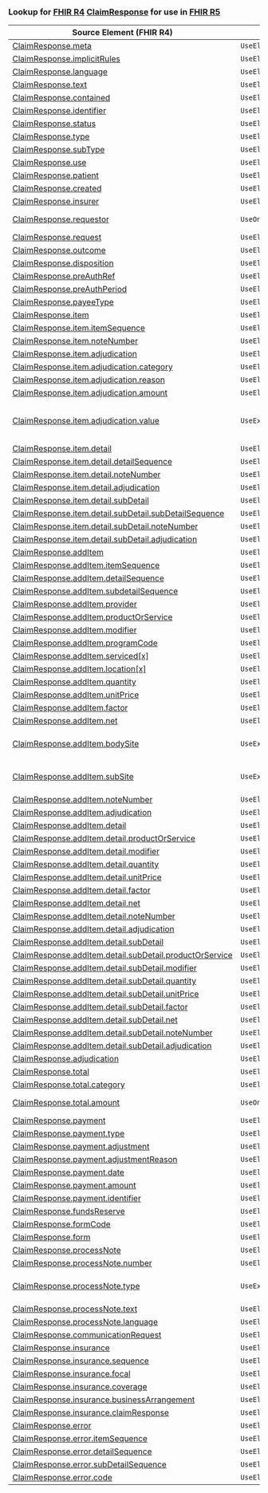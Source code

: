 ### Lookup for [FHIR R4](https://hl7.org/fhir/R4/) [ClaimResponse](https://hl7.org/fhir/R4/ClaimResponse.html) for use in [FHIR R5](https://hl7.org/fhir/R5/)

| Source Element (FHIR R4) | Usage | Target |
| -------------- | ----- | ------ |
| [ClaimResponse.meta](https://hl7.org/fhir/R4/ClaimResponse.html#resource) | `UseElementSameName` | [ClaimResponse.meta](https://hl7.org/fhir/R5/ClaimResponse.html#resource) |
| [ClaimResponse.implicitRules](https://hl7.org/fhir/R4/ClaimResponse.html#resource) | `UseElementSameName` | [ClaimResponse.implicitRules](https://hl7.org/fhir/R5/ClaimResponse.html#resource) |
| [ClaimResponse.language](https://hl7.org/fhir/R4/ClaimResponse.html#resource) | `UseElementSameName` | [ClaimResponse.language](https://hl7.org/fhir/R5/ClaimResponse.html#resource) |
| [ClaimResponse.text](https://hl7.org/fhir/R4/ClaimResponse.html#resource) | `UseElementSameName` | [ClaimResponse.text](https://hl7.org/fhir/R5/ClaimResponse.html#resource) |
| [ClaimResponse.contained](https://hl7.org/fhir/R4/ClaimResponse.html#resource) | `UseElementSameName` | [ClaimResponse.contained](https://hl7.org/fhir/R5/ClaimResponse.html#resource) |
| [ClaimResponse.identifier](https://hl7.org/fhir/R4/ClaimResponse.html#resource) | `UseElementSameName` | [ClaimResponse.identifier](https://hl7.org/fhir/R5/ClaimResponse.html#resource) |
| [ClaimResponse.status](https://hl7.org/fhir/R4/ClaimResponse.html#resource) | `UseElementSameName` | [ClaimResponse.status](https://hl7.org/fhir/R5/ClaimResponse.html#resource) |
| [ClaimResponse.type](https://hl7.org/fhir/R4/ClaimResponse.html#resource) | `UseElementSameName` | [ClaimResponse.type](https://hl7.org/fhir/R5/ClaimResponse.html#resource) |
| [ClaimResponse.subType](https://hl7.org/fhir/R4/ClaimResponse.html#resource) | `UseElementSameName` | [ClaimResponse.subType](https://hl7.org/fhir/R5/ClaimResponse.html#resource) |
| [ClaimResponse.use](https://hl7.org/fhir/R4/ClaimResponse.html#resource) | `UseElementSameName` | [ClaimResponse.use](https://hl7.org/fhir/R5/ClaimResponse.html#resource) |
| [ClaimResponse.patient](https://hl7.org/fhir/R4/ClaimResponse.html#resource) | `UseElementSameName` | [ClaimResponse.patient](https://hl7.org/fhir/R5/ClaimResponse.html#resource) |
| [ClaimResponse.created](https://hl7.org/fhir/R4/ClaimResponse.html#resource) | `UseElementSameName` | [ClaimResponse.created](https://hl7.org/fhir/R5/ClaimResponse.html#resource) |
| [ClaimResponse.insurer](https://hl7.org/fhir/R4/ClaimResponse.html#resource) | `UseElementSameName` | [ClaimResponse.insurer](https://hl7.org/fhir/R5/ClaimResponse.html#resource) |
| [ClaimResponse.requestor](https://hl7.org/fhir/R4/ClaimResponse.html#resource) | `UseOneOf` | [ClaimResponse.requestor](https://hl7.org/fhir/R5/ClaimResponse.html#resource)<br />[ClaimResponse.requestor](https://hl7.org/fhir/R5/ClaimResponse.html#resource) |
| [ClaimResponse.request](https://hl7.org/fhir/R4/ClaimResponse.html#resource) | `UseElementSameName` | [ClaimResponse.request](https://hl7.org/fhir/R5/ClaimResponse.html#resource) |
| [ClaimResponse.outcome](https://hl7.org/fhir/R4/ClaimResponse.html#resource) | `UseElementSameName` | [ClaimResponse.outcome](https://hl7.org/fhir/R5/ClaimResponse.html#resource) |
| [ClaimResponse.disposition](https://hl7.org/fhir/R4/ClaimResponse.html#resource) | `UseElementSameName` | [ClaimResponse.disposition](https://hl7.org/fhir/R5/ClaimResponse.html#resource) |
| [ClaimResponse.preAuthRef](https://hl7.org/fhir/R4/ClaimResponse.html#resource) | `UseElementSameName` | [ClaimResponse.preAuthRef](https://hl7.org/fhir/R5/ClaimResponse.html#resource) |
| [ClaimResponse.preAuthPeriod](https://hl7.org/fhir/R4/ClaimResponse.html#resource) | `UseElementSameName` | [ClaimResponse.preAuthPeriod](https://hl7.org/fhir/R5/ClaimResponse.html#resource) |
| [ClaimResponse.payeeType](https://hl7.org/fhir/R4/ClaimResponse.html#resource) | `UseElementSameName` | [ClaimResponse.payeeType](https://hl7.org/fhir/R5/ClaimResponse.html#resource) |
| [ClaimResponse.item](https://hl7.org/fhir/R4/ClaimResponse.html#resource) | `UseElementSameName` | [ClaimResponse.item](https://hl7.org/fhir/R5/ClaimResponse.html#resource) |
| [ClaimResponse.item.itemSequence](https://hl7.org/fhir/R4/ClaimResponse.html#resource) | `UseElementSameName` | [ClaimResponse.item.itemSequence](https://hl7.org/fhir/R5/ClaimResponse.html#resource) |
| [ClaimResponse.item.noteNumber](https://hl7.org/fhir/R4/ClaimResponse.html#resource) | `UseElementSameName` | [ClaimResponse.item.noteNumber](https://hl7.org/fhir/R5/ClaimResponse.html#resource) |
| [ClaimResponse.item.adjudication](https://hl7.org/fhir/R4/ClaimResponse.html#resource) | `UseElementSameName` | [ClaimResponse.item.adjudication](https://hl7.org/fhir/R5/ClaimResponse.html#resource) |
| [ClaimResponse.item.adjudication.category](https://hl7.org/fhir/R4/ClaimResponse.html#resource) | `UseElementSameName` | [ClaimResponse.item.adjudication.category](https://hl7.org/fhir/R5/ClaimResponse.html#resource) |
| [ClaimResponse.item.adjudication.reason](https://hl7.org/fhir/R4/ClaimResponse.html#resource) | `UseElementSameName` | [ClaimResponse.item.adjudication.reason](https://hl7.org/fhir/R5/ClaimResponse.html#resource) |
| [ClaimResponse.item.adjudication.amount](https://hl7.org/fhir/R4/ClaimResponse.html#resource) | `UseElementSameName` | [ClaimResponse.item.adjudication.amount](https://hl7.org/fhir/R5/ClaimResponse.html#resource) |
| [ClaimResponse.item.adjudication.value](https://hl7.org/fhir/R4/ClaimResponse.html#resource) | `UseExtension` | [http://hl7.org/fhir/4.0/StructureDefinition/extension-ClaimResponse.item.adjudication.value](StructureDefinition-ext-R4-ClaimResponse.it.ad.value.html) |
| [ClaimResponse.item.detail](https://hl7.org/fhir/R4/ClaimResponse.html#resource) | `UseElementSameName` | [ClaimResponse.item.detail](https://hl7.org/fhir/R5/ClaimResponse.html#resource) |
| [ClaimResponse.item.detail.detailSequence](https://hl7.org/fhir/R4/ClaimResponse.html#resource) | `UseElementSameName` | [ClaimResponse.item.detail.detailSequence](https://hl7.org/fhir/R5/ClaimResponse.html#resource) |
| [ClaimResponse.item.detail.noteNumber](https://hl7.org/fhir/R4/ClaimResponse.html#resource) | `UseElementSameName` | [ClaimResponse.item.detail.noteNumber](https://hl7.org/fhir/R5/ClaimResponse.html#resource) |
| [ClaimResponse.item.detail.adjudication](https://hl7.org/fhir/R4/ClaimResponse.html#resource) | `UseElementSameName` | [ClaimResponse.item.detail.adjudication](https://hl7.org/fhir/R5/ClaimResponse.html#resource) |
| [ClaimResponse.item.detail.subDetail](https://hl7.org/fhir/R4/ClaimResponse.html#resource) | `UseElementSameName` | [ClaimResponse.item.detail.subDetail](https://hl7.org/fhir/R5/ClaimResponse.html#resource) |
| [ClaimResponse.item.detail.subDetail.subDetailSequence](https://hl7.org/fhir/R4/ClaimResponse.html#resource) | `UseElementSameName` | [ClaimResponse.item.detail.subDetail.subDetailSequence](https://hl7.org/fhir/R5/ClaimResponse.html#resource) |
| [ClaimResponse.item.detail.subDetail.noteNumber](https://hl7.org/fhir/R4/ClaimResponse.html#resource) | `UseElementSameName` | [ClaimResponse.item.detail.subDetail.noteNumber](https://hl7.org/fhir/R5/ClaimResponse.html#resource) |
| [ClaimResponse.item.detail.subDetail.adjudication](https://hl7.org/fhir/R4/ClaimResponse.html#resource) | `UseElementSameName` | [ClaimResponse.item.detail.subDetail.adjudication](https://hl7.org/fhir/R5/ClaimResponse.html#resource) |
| [ClaimResponse.addItem](https://hl7.org/fhir/R4/ClaimResponse.html#resource) | `UseElementSameName` | [ClaimResponse.addItem](https://hl7.org/fhir/R5/ClaimResponse.html#resource) |
| [ClaimResponse.addItem.itemSequence](https://hl7.org/fhir/R4/ClaimResponse.html#resource) | `UseElementSameName` | [ClaimResponse.addItem.itemSequence](https://hl7.org/fhir/R5/ClaimResponse.html#resource) |
| [ClaimResponse.addItem.detailSequence](https://hl7.org/fhir/R4/ClaimResponse.html#resource) | `UseElementSameName` | [ClaimResponse.addItem.detailSequence](https://hl7.org/fhir/R5/ClaimResponse.html#resource) |
| [ClaimResponse.addItem.subdetailSequence](https://hl7.org/fhir/R4/ClaimResponse.html#resource) | `UseElementSameName` | [ClaimResponse.addItem.subdetailSequence](https://hl7.org/fhir/R5/ClaimResponse.html#resource) |
| [ClaimResponse.addItem.provider](https://hl7.org/fhir/R4/ClaimResponse.html#resource) | `UseElementSameName` | [ClaimResponse.addItem.provider](https://hl7.org/fhir/R5/ClaimResponse.html#resource) |
| [ClaimResponse.addItem.productOrService](https://hl7.org/fhir/R4/ClaimResponse.html#resource) | `UseElementSameName` | [ClaimResponse.addItem.productOrService](https://hl7.org/fhir/R5/ClaimResponse.html#resource) |
| [ClaimResponse.addItem.modifier](https://hl7.org/fhir/R4/ClaimResponse.html#resource) | `UseElementSameName` | [ClaimResponse.addItem.modifier](https://hl7.org/fhir/R5/ClaimResponse.html#resource) |
| [ClaimResponse.addItem.programCode](https://hl7.org/fhir/R4/ClaimResponse.html#resource) | `UseElementSameName` | [ClaimResponse.addItem.programCode](https://hl7.org/fhir/R5/ClaimResponse.html#resource) |
| [ClaimResponse.addItem.serviced[x]](https://hl7.org/fhir/R4/ClaimResponse.html#resource) | `UseElementSameName` | [ClaimResponse.addItem.serviced[x]](https://hl7.org/fhir/R5/ClaimResponse.html#resource) |
| [ClaimResponse.addItem.location[x]](https://hl7.org/fhir/R4/ClaimResponse.html#resource) | `UseElementSameName` | [ClaimResponse.addItem.location[x]](https://hl7.org/fhir/R5/ClaimResponse.html#resource) |
| [ClaimResponse.addItem.quantity](https://hl7.org/fhir/R4/ClaimResponse.html#resource) | `UseElementSameName` | [ClaimResponse.addItem.quantity](https://hl7.org/fhir/R5/ClaimResponse.html#resource) |
| [ClaimResponse.addItem.unitPrice](https://hl7.org/fhir/R4/ClaimResponse.html#resource) | `UseElementSameName` | [ClaimResponse.addItem.unitPrice](https://hl7.org/fhir/R5/ClaimResponse.html#resource) |
| [ClaimResponse.addItem.factor](https://hl7.org/fhir/R4/ClaimResponse.html#resource) | `UseElementSameName` | [ClaimResponse.addItem.factor](https://hl7.org/fhir/R5/ClaimResponse.html#resource) |
| [ClaimResponse.addItem.net](https://hl7.org/fhir/R4/ClaimResponse.html#resource) | `UseElementSameName` | [ClaimResponse.addItem.net](https://hl7.org/fhir/R5/ClaimResponse.html#resource) |
| [ClaimResponse.addItem.bodySite](https://hl7.org/fhir/R4/ClaimResponse.html#resource) | `UseExtension` | [http://hl7.org/fhir/4.0/StructureDefinition/extension-ClaimResponse.addItem.bodySite](StructureDefinition-ext-R4-ClaimResponse.ad.bodySite.html) |
| [ClaimResponse.addItem.subSite](https://hl7.org/fhir/R4/ClaimResponse.html#resource) | `UseExtension` | [http://hl7.org/fhir/4.0/StructureDefinition/extension-ClaimResponse.addItem.subSite](StructureDefinition-ext-R4-ClaimResponse.ad.subSite.html) |
| [ClaimResponse.addItem.noteNumber](https://hl7.org/fhir/R4/ClaimResponse.html#resource) | `UseElementSameName` | [ClaimResponse.addItem.noteNumber](https://hl7.org/fhir/R5/ClaimResponse.html#resource) |
| [ClaimResponse.addItem.adjudication](https://hl7.org/fhir/R4/ClaimResponse.html#resource) | `UseElementSameName` | [ClaimResponse.addItem.adjudication](https://hl7.org/fhir/R5/ClaimResponse.html#resource) |
| [ClaimResponse.addItem.detail](https://hl7.org/fhir/R4/ClaimResponse.html#resource) | `UseElementSameName` | [ClaimResponse.addItem.detail](https://hl7.org/fhir/R5/ClaimResponse.html#resource) |
| [ClaimResponse.addItem.detail.productOrService](https://hl7.org/fhir/R4/ClaimResponse.html#resource) | `UseElementSameName` | [ClaimResponse.addItem.detail.productOrService](https://hl7.org/fhir/R5/ClaimResponse.html#resource) |
| [ClaimResponse.addItem.detail.modifier](https://hl7.org/fhir/R4/ClaimResponse.html#resource) | `UseElementSameName` | [ClaimResponse.addItem.detail.modifier](https://hl7.org/fhir/R5/ClaimResponse.html#resource) |
| [ClaimResponse.addItem.detail.quantity](https://hl7.org/fhir/R4/ClaimResponse.html#resource) | `UseElementSameName` | [ClaimResponse.addItem.detail.quantity](https://hl7.org/fhir/R5/ClaimResponse.html#resource) |
| [ClaimResponse.addItem.detail.unitPrice](https://hl7.org/fhir/R4/ClaimResponse.html#resource) | `UseElementSameName` | [ClaimResponse.addItem.detail.unitPrice](https://hl7.org/fhir/R5/ClaimResponse.html#resource) |
| [ClaimResponse.addItem.detail.factor](https://hl7.org/fhir/R4/ClaimResponse.html#resource) | `UseElementSameName` | [ClaimResponse.addItem.detail.factor](https://hl7.org/fhir/R5/ClaimResponse.html#resource) |
| [ClaimResponse.addItem.detail.net](https://hl7.org/fhir/R4/ClaimResponse.html#resource) | `UseElementSameName` | [ClaimResponse.addItem.detail.net](https://hl7.org/fhir/R5/ClaimResponse.html#resource) |
| [ClaimResponse.addItem.detail.noteNumber](https://hl7.org/fhir/R4/ClaimResponse.html#resource) | `UseElementSameName` | [ClaimResponse.addItem.detail.noteNumber](https://hl7.org/fhir/R5/ClaimResponse.html#resource) |
| [ClaimResponse.addItem.detail.adjudication](https://hl7.org/fhir/R4/ClaimResponse.html#resource) | `UseElementSameName` | [ClaimResponse.addItem.detail.adjudication](https://hl7.org/fhir/R5/ClaimResponse.html#resource) |
| [ClaimResponse.addItem.detail.subDetail](https://hl7.org/fhir/R4/ClaimResponse.html#resource) | `UseElementSameName` | [ClaimResponse.addItem.detail.subDetail](https://hl7.org/fhir/R5/ClaimResponse.html#resource) |
| [ClaimResponse.addItem.detail.subDetail.productOrService](https://hl7.org/fhir/R4/ClaimResponse.html#resource) | `UseElementSameName` | [ClaimResponse.addItem.detail.subDetail.productOrService](https://hl7.org/fhir/R5/ClaimResponse.html#resource) |
| [ClaimResponse.addItem.detail.subDetail.modifier](https://hl7.org/fhir/R4/ClaimResponse.html#resource) | `UseElementSameName` | [ClaimResponse.addItem.detail.subDetail.modifier](https://hl7.org/fhir/R5/ClaimResponse.html#resource) |
| [ClaimResponse.addItem.detail.subDetail.quantity](https://hl7.org/fhir/R4/ClaimResponse.html#resource) | `UseElementSameName` | [ClaimResponse.addItem.detail.subDetail.quantity](https://hl7.org/fhir/R5/ClaimResponse.html#resource) |
| [ClaimResponse.addItem.detail.subDetail.unitPrice](https://hl7.org/fhir/R4/ClaimResponse.html#resource) | `UseElementSameName` | [ClaimResponse.addItem.detail.subDetail.unitPrice](https://hl7.org/fhir/R5/ClaimResponse.html#resource) |
| [ClaimResponse.addItem.detail.subDetail.factor](https://hl7.org/fhir/R4/ClaimResponse.html#resource) | `UseElementSameName` | [ClaimResponse.addItem.detail.subDetail.factor](https://hl7.org/fhir/R5/ClaimResponse.html#resource) |
| [ClaimResponse.addItem.detail.subDetail.net](https://hl7.org/fhir/R4/ClaimResponse.html#resource) | `UseElementSameName` | [ClaimResponse.addItem.detail.subDetail.net](https://hl7.org/fhir/R5/ClaimResponse.html#resource) |
| [ClaimResponse.addItem.detail.subDetail.noteNumber](https://hl7.org/fhir/R4/ClaimResponse.html#resource) | `UseElementSameName` | [ClaimResponse.addItem.detail.subDetail.noteNumber](https://hl7.org/fhir/R5/ClaimResponse.html#resource) |
| [ClaimResponse.addItem.detail.subDetail.adjudication](https://hl7.org/fhir/R4/ClaimResponse.html#resource) | `UseElementSameName` | [ClaimResponse.addItem.detail.subDetail.adjudication](https://hl7.org/fhir/R5/ClaimResponse.html#resource) |
| [ClaimResponse.adjudication](https://hl7.org/fhir/R4/ClaimResponse.html#resource) | `UseElementSameName` | [ClaimResponse.adjudication](https://hl7.org/fhir/R5/ClaimResponse.html#resource) |
| [ClaimResponse.total](https://hl7.org/fhir/R4/ClaimResponse.html#resource) | `UseElementSameName` | [ClaimResponse.total](https://hl7.org/fhir/R5/ClaimResponse.html#resource) |
| [ClaimResponse.total.category](https://hl7.org/fhir/R4/ClaimResponse.html#resource) | `UseElementSameName` | [ClaimResponse.total.category](https://hl7.org/fhir/R5/ClaimResponse.html#resource) |
| [ClaimResponse.total.amount](https://hl7.org/fhir/R4/ClaimResponse.html#resource) | `UseOneOf` | [ClaimResponse.total.amount](https://hl7.org/fhir/R5/ClaimResponse.html#resource)<br />[ClaimResponse.total.amount](https://hl7.org/fhir/R5/ClaimResponse.html#resource) |
| [ClaimResponse.payment](https://hl7.org/fhir/R4/ClaimResponse.html#resource) | `UseElementSameName` | [ClaimResponse.payment](https://hl7.org/fhir/R5/ClaimResponse.html#resource) |
| [ClaimResponse.payment.type](https://hl7.org/fhir/R4/ClaimResponse.html#resource) | `UseElementSameName` | [ClaimResponse.payment.type](https://hl7.org/fhir/R5/ClaimResponse.html#resource) |
| [ClaimResponse.payment.adjustment](https://hl7.org/fhir/R4/ClaimResponse.html#resource) | `UseElementSameName` | [ClaimResponse.payment.adjustment](https://hl7.org/fhir/R5/ClaimResponse.html#resource) |
| [ClaimResponse.payment.adjustmentReason](https://hl7.org/fhir/R4/ClaimResponse.html#resource) | `UseElementSameName` | [ClaimResponse.payment.adjustmentReason](https://hl7.org/fhir/R5/ClaimResponse.html#resource) |
| [ClaimResponse.payment.date](https://hl7.org/fhir/R4/ClaimResponse.html#resource) | `UseElementSameName` | [ClaimResponse.payment.date](https://hl7.org/fhir/R5/ClaimResponse.html#resource) |
| [ClaimResponse.payment.amount](https://hl7.org/fhir/R4/ClaimResponse.html#resource) | `UseElementSameName` | [ClaimResponse.payment.amount](https://hl7.org/fhir/R5/ClaimResponse.html#resource) |
| [ClaimResponse.payment.identifier](https://hl7.org/fhir/R4/ClaimResponse.html#resource) | `UseElementSameName` | [ClaimResponse.payment.identifier](https://hl7.org/fhir/R5/ClaimResponse.html#resource) |
| [ClaimResponse.fundsReserve](https://hl7.org/fhir/R4/ClaimResponse.html#resource) | `UseElementSameName` | [ClaimResponse.fundsReserve](https://hl7.org/fhir/R5/ClaimResponse.html#resource) |
| [ClaimResponse.formCode](https://hl7.org/fhir/R4/ClaimResponse.html#resource) | `UseElementSameName` | [ClaimResponse.formCode](https://hl7.org/fhir/R5/ClaimResponse.html#resource) |
| [ClaimResponse.form](https://hl7.org/fhir/R4/ClaimResponse.html#resource) | `UseElementSameName` | [ClaimResponse.form](https://hl7.org/fhir/R5/ClaimResponse.html#resource) |
| [ClaimResponse.processNote](https://hl7.org/fhir/R4/ClaimResponse.html#resource) | `UseElementSameName` | [ClaimResponse.processNote](https://hl7.org/fhir/R5/ClaimResponse.html#resource) |
| [ClaimResponse.processNote.number](https://hl7.org/fhir/R4/ClaimResponse.html#resource) | `UseElementSameName` | [ClaimResponse.processNote.number](https://hl7.org/fhir/R5/ClaimResponse.html#resource) |
| [ClaimResponse.processNote.type](https://hl7.org/fhir/R4/ClaimResponse.html#resource) | `UseExtension` | [http://hl7.org/fhir/4.0/StructureDefinition/extension-ClaimResponse.processNote.type](StructureDefinition-ext-R4-ClaimResponse.pr.type.html) |
| [ClaimResponse.processNote.text](https://hl7.org/fhir/R4/ClaimResponse.html#resource) | `UseElementSameName` | [ClaimResponse.processNote.text](https://hl7.org/fhir/R5/ClaimResponse.html#resource) |
| [ClaimResponse.processNote.language](https://hl7.org/fhir/R4/ClaimResponse.html#resource) | `UseElementSameName` | [ClaimResponse.processNote.language](https://hl7.org/fhir/R5/ClaimResponse.html#resource) |
| [ClaimResponse.communicationRequest](https://hl7.org/fhir/R4/ClaimResponse.html#resource) | `UseElementSameName` | [ClaimResponse.communicationRequest](https://hl7.org/fhir/R5/ClaimResponse.html#resource) |
| [ClaimResponse.insurance](https://hl7.org/fhir/R4/ClaimResponse.html#resource) | `UseElementSameName` | [ClaimResponse.insurance](https://hl7.org/fhir/R5/ClaimResponse.html#resource) |
| [ClaimResponse.insurance.sequence](https://hl7.org/fhir/R4/ClaimResponse.html#resource) | `UseElementSameName` | [ClaimResponse.insurance.sequence](https://hl7.org/fhir/R5/ClaimResponse.html#resource) |
| [ClaimResponse.insurance.focal](https://hl7.org/fhir/R4/ClaimResponse.html#resource) | `UseElementSameName` | [ClaimResponse.insurance.focal](https://hl7.org/fhir/R5/ClaimResponse.html#resource) |
| [ClaimResponse.insurance.coverage](https://hl7.org/fhir/R4/ClaimResponse.html#resource) | `UseElementSameName` | [ClaimResponse.insurance.coverage](https://hl7.org/fhir/R5/ClaimResponse.html#resource) |
| [ClaimResponse.insurance.businessArrangement](https://hl7.org/fhir/R4/ClaimResponse.html#resource) | `UseElementSameName` | [ClaimResponse.insurance.businessArrangement](https://hl7.org/fhir/R5/ClaimResponse.html#resource) |
| [ClaimResponse.insurance.claimResponse](https://hl7.org/fhir/R4/ClaimResponse.html#resource) | `UseElementSameName` | [ClaimResponse.insurance.claimResponse](https://hl7.org/fhir/R5/ClaimResponse.html#resource) |
| [ClaimResponse.error](https://hl7.org/fhir/R4/ClaimResponse.html#resource) | `UseElementSameName` | [ClaimResponse.error](https://hl7.org/fhir/R5/ClaimResponse.html#resource) |
| [ClaimResponse.error.itemSequence](https://hl7.org/fhir/R4/ClaimResponse.html#resource) | `UseElementSameName` | [ClaimResponse.error.itemSequence](https://hl7.org/fhir/R5/ClaimResponse.html#resource) |
| [ClaimResponse.error.detailSequence](https://hl7.org/fhir/R4/ClaimResponse.html#resource) | `UseElementSameName` | [ClaimResponse.error.detailSequence](https://hl7.org/fhir/R5/ClaimResponse.html#resource) |
| [ClaimResponse.error.subDetailSequence](https://hl7.org/fhir/R4/ClaimResponse.html#resource) | `UseElementSameName` | [ClaimResponse.error.subDetailSequence](https://hl7.org/fhir/R5/ClaimResponse.html#resource) |
| [ClaimResponse.error.code](https://hl7.org/fhir/R4/ClaimResponse.html#resource) | `UseElementSameName` | [ClaimResponse.error.code](https://hl7.org/fhir/R5/ClaimResponse.html#resource) |
